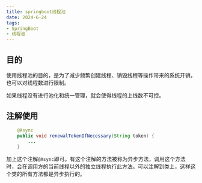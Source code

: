 ```yaml
---
title: springboot线程池
date: 2024-6-24
tags:
- SpringBoot
- 线程池
---
```


## 目的

使用线程池的目的，是为了减少频繁创建线程、销毁线程等操作带来的系统开销，也可以对线程数进行限制。

如果线程没有进行池化和统一管理，就会使得线程的上线数不可控。

## 注解使用

```java
    @Async
    public void renewalTokenIfNecessary(String token) {
        ...
    }
```
加上这个注解`@Async`即可。有这个注解的方法被称为异步方法，调用这个方法时，会在调用方的当前线程以外的独立线程执行此方法。可以注解到类上，这样这个类的所有方法都是异步执行的。 